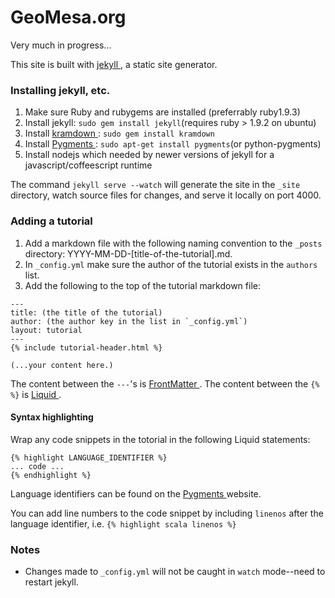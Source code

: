 # GeoMesa.org

Very much in progress...

This site is built with [ jekyll ](http://jekyllrb.com), a static site generator.

### Installing jekyll, etc.
1. Make sure Ruby and rubygems are installed (preferrably ruby1.9.3)
2. Install jekyll: `sudo gem install jekyll`(requires ruby > 1.9.2 on ubuntu)
3. Install [ kramdown ](http://kramdown.gettalong.org/): `sudo gem install kramdown`
4. Install [ Pygments ](http://pygments.org/): `sudo apt-get install pygments`(or python-pygments)
5. Install nodejs which needed by newer versions of jekyll for a javascript/coffeescript runtime

The command `jekyll serve --watch` will generate the site in the `_site` directory, watch source files for changes, and serve it locally on port 4000.

### Adding a tutorial

1. Add a markdown file with the following naming convention to the `_posts` directory: YYYY-MM-DD-[title-of-the-tutorial].md.
2. In `_config.yml` make sure the author of the tutorial exists in the `authors` list.
3. Add the following to the top of the tutorial markdown file:

```
---
title: (the title of the tutorial)
author: (the author key in the list in `_config.yml`)
layout: tutorial
---
{% include tutorial-header.html %}

(...your content here.)
```

The content between the `---`'s is [ FrontMatter ](http://jekyllrb.com/docs/frontmatter/). The content between the `{% %}` is [ Liquid ](http://docs.shopify.com/themes/liquid-basics).

#### Syntax highlighting

Wrap any code snippets in the totorial in the following Liquid statements:
```
{% highlight LANGUAGE_IDENTIFIER %}
... code ...
{% endhighlight %}
```
Language identifiers can be found on the [ Pygments ](http://pygments.org/docs/lexers/) website.

You can add line numbers to the code snippet by including `linenos` after the language identifier, i.e.  `{% highlight scala linenos %}`

### Notes

- Changes made to `_config.yml` will not be caught in `watch` mode--need to restart jekyll.







